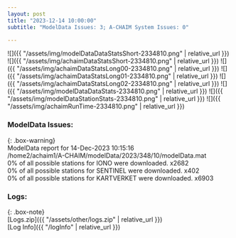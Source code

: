 ```yaml
---
layout: post
title: "2023-12-14 10:00:00"
subtitle: "ModelData Issues: 3; A-CHAIM System Issues: 0"

---
```


![]({{ "/assets/img/modelDataDataStatsShort-2334810.png" | relative_url }})
![]({{ "/assets/img/achaimDataStatsShort-2334810.png" | relative_url }})
![]({{ "/assets/img/achaimDataStatsLong00-2334810.png" | relative_url }})
![]({{ "/assets/img/achaimDataStatsLong01-2334810.png" | relative_url }})
![]({{ "/assets/img/achaimDataStatsLong02-2334810.png" | relative_url }})
![]({{ "/assets/img/modelDataDataStats-2334810.png" | relative_url }})
![]({{ "/assets/img/modelDataStationStats-2334810.png" | relative_url }})
![]({{ "/assets/img/achaimRunTime-2334810.png" | relative_url }})


### ModelData Issues:  
  
{: .box-warning}  
 ModelData report for 14-Dec-2023 10:15:16   
 /home2/achaim1/A-CHAIM/modelData/2023/348/10/modelData.mat   
 0% of all possible stations for IONO were downloaded. x2682   
 0% of all possible stations for SENTINEL were downloaded. x402   
 0% of all possible stations for KARTVERKET were downloaded. x6903   
  


### Logs:  
  
{: .box-note}  
[Logs.zip]({{ "/assets/other/logs.zip" | relative_url }})  
[Log Info]({{ "/logInfo" | relative_url }})  
